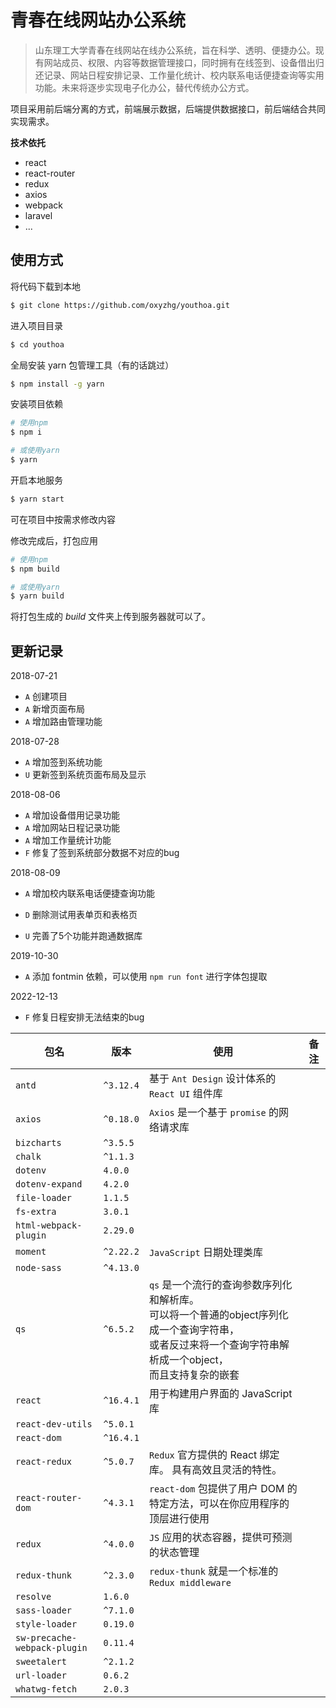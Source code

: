 # 青春在线网站办公系统

> 山东理工大学青春在线网站在线办公系统，旨在科学、透明、便捷办公。现有网站成员、权限、内容等数据管理接口，同时拥有在线签到、设备借出归还记录、网站日程安排记录、工作量化统计、校内联系电话便捷查询等实用功能。未来将逐步实现电子化办公，替代传统办公方式。

项目采用前后端分离的方式，前端展示数据，后端提供数据接口，前后端结合共同实现需求。

**技术依托**

- react
- react-router
- redux
- axios
- webpack
- laravel
- ...

## 使用方式

将代码下载到本地

```bash
$ git clone https://github.com/oxyzhg/youthoa.git
```

进入项目目录

```bash
$ cd youthoa
```

全局安装 yarn 包管理工具（有的话跳过）

```bash
$ npm install -g yarn
```

安装项目依赖

```bash
# 使用npm
$ npm i

# 或使用yarn
$ yarn
```

开启本地服务

```bash
$ yarn start
```

可在项目中按需求修改内容

修改完成后，打包应用

```bash
# 使用npm
$ npm build

# 或使用yarn
$ yarn build
```

将打包生成的 *build* 文件夹上传到服务器就可以了。

## 更新记录

2018-07-21

- `A` 创建项目
- `A` 新增页面布局
- `A` 增加路由管理功能

2018-07-28

- `A` 增加签到系统功能
- `U` 更新签到系统页面布局及显示

2018-08-06

- `A` 增加设备借用记录功能
- `A` 增加网站日程记录功能
- `A` 增加工作量统计功能
- `F` 修复了签到系统部分数据不对应的bug

2018-08-09

- `A` 增加校内联系电话便捷查询功能

- `D` 删除测试用表单页和表格页
- `U` 完善了5个功能并跑通数据库

2019-10-30

- `A` 添加 fontmin 依赖，可以使用 `npm run font` 进行字体包提取

2022-12-13

* `F` 修复日程安排无法结束的bug



| 包名                         | 版本      | 使用                                                         | 备注 |
| ---------------------------- | --------- | ------------------------------------------------------------ | ---- |
| `antd`                       | `^3.12.4` | 基于 `Ant Design` 设计体系的 `React UI` 组件库               |      |
| `axios`                      | `^0.18.0` | `Axios` 是一个基于 `promise` 的网络请求库                    |      |
| `bizcharts`                  | `^3.5.5`  |                                                              |      |
| `chalk`                      | `^1.1.3`  |                                                              |      |
| `dotenv`                     | `4.0.0`   |                                                              |      |
| `dotenv-expand`              | `4.2.0`   |                                                              |      |
| `file-loader`                | `1.1.5`   |                                                              |      |
| `fs-extra`                   | `3.0.1`   |                                                              |      |
| `html-webpack-plugin`        | `2.29.0`  |                                                              |      |
| `moment`                     | `^2.22.2` | `JavaScript` 日期处理类库                                    |      |
| `node-sass`                  | `^4.13.0` |                                                              |      |
| `qs`                         | `^6.5.2`  | `qs` 是一个流行的查询参数序列化和解析库。<br />可以将一个普通的object序列化成一个查询字符串，<br />或者反过来将一个查询字符串解析成一个object，<br />而且支持复杂的嵌套 |      |
| `react`                      | `^16.4.1` | 用于构建用户界面的 JavaScript 库                             |      |
| `react-dev-utils`            | `^5.0.1`  |                                                              |      |
| `react-dom`                  | `^16.4.1` |                                                              |      |
| `react-redux`                | `^5.0.7`  | `Redux` 官方提供的 React 绑定库。 具有高效且灵活的特性。     |      |
| `react-router-dom`           | `^4.3.1`  | `react-dom` 包提供了用户 DOM 的特定方法，可以在你应用程序的顶层进行使用 |      |
| `redux`                      | `^4.0.0`  | `JS` 应用的状态容器，提供可预测的状态管理                    |      |
| `redux-thunk`                | `^2.3.0`  | `redux-thunk` 就是一个标准的 `Redux middleware`              |      |
| `resolve`                    | `1.6.0`   |                                                              |      |
| `sass-loader`                | `^7.1.0`  |                                                              |      |
| `style-loader`               | `0.19.0`  |                                                              |      |
| `sw-precache-webpack-plugin` | `0.11.4`  |                                                              |      |
| `sweetalert`                 | `^2.1.2`  |                                                              |      |
| `url-loader`                 | `0.6.2`   |                                                              |      |
| `whatwg-fetch`               | `2.0.3`   |                                                              |      |